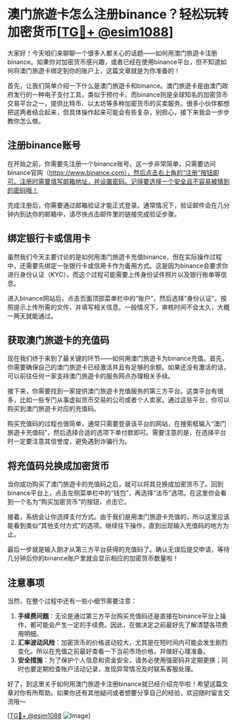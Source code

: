 # 澳门旅遊卡怎么注册binance？轻松玩转加密货币[[TG💪+ @esim1088](https://t.me/s/esim1088)]

大家好！今天咱们来聊聊一个很多人都关心的话题——如何用澳门旅遊卡注册binance。如果你对加密货币感兴趣，或者已经在使用binance平台，但不知道如何将澳门旅遊卡绑定到你的账户上，这篇文章就是为你准备的！

首先，让我们简单介绍一下什么是澳门旅遊卡和binance。澳门旅遊卡是由澳门政府发行的一种电子支付工具，类似于预付卡。而binance则是全球知名的加密货币交易平台之一，提供比特币、以太坊等多种加密货币的买卖服务。很多小伙伴都想把这两者结合起来，但具体操作起来可能会有些复杂，别担心，接下来我会一步步教你怎么做。

## 注册binance账号

在开始之前，你需要先注册一个binance账号。这一步非常简单，只需要访问binance官网（https://www.binance.com），然后点击右上角的“注册”按钮即可。注册时需要填写邮箱地址，并设置密码。记得要选择一个安全且不容易被猜到的密码哦！

完成注册后，你需要通过邮箱验证才能正式登录。通常情况下，验证邮件会在几分钟内到达你的邮箱中，请尽快点击邮件里的链接完成验证步骤。

## 绑定银行卡或信用卡

虽然我们今天主要讨论的是如何用澳门旅遊卡充值binance，但在实际操作过程中，还需要先绑定一张银行卡或信用卡作为备用方式。这是因为binance会要求你进行身份认证（KYC），而这个过程可能需要上传身份证件照片以及银行账单等信息。

进入binance网站后，点击页面顶部菜单栏中的“账户”，然后选择“身份认证”。按照提示上传所需的文件，并填写相关信息。一般情况下，审核时间不会太久，大概一两天就能通过。

## 获取澳门旅遊卡的充值码

现在我们终于来到了最关键的环节——如何用澳门旅遊卡为binance充值。首先，你需要确保自己的澳门旅遊卡已经激活并且有足够的余额。如果还没有激活的话，可以前往任何一家支持澳门旅遊卡的服务网点办理相关手续。

接下来，你需要找到一家提供澳门旅遊卡充值服务的第三方平台。这类平台有很多，比如一些专门从事虚拟货币交易的公司或者个人卖家。通过这些平台，你可以购买到澳门旅遊卡对应的充值码。

购买充值码的过程也很简单，通常只需要登录该平台的网站，在搜索框输入“澳门旅遊卡充值码”，然后选择合适的选项下单付款即可。需要注意的是，在选择平台时一定要注意其信誉度，避免遇到诈骗行为。

## 将充值码兑换成加密货币

当你成功购买了澳门旅遊卡的充值码之后，就可以将其兑换成加密货币了。回到binance平台上，点击左侧菜单栏中的“钱包”，再选择“法币”选项。在这里你会看到一个名为“购买加密货币”的按钮，点击它。

接着，系统会让你选择支付方式。由于我们是用澳门旅遊卡充值的，所以这里应该能看到类似“其他支付方式”的选项。继续往下操作，直到出现输入充值码的地方为止。

最后一步就是输入刚才从第三方平台获得的充值码了。确认无误后提交申请，等待几分钟后你的binance账户里就会显示相应的加密货币数量啦！

## 注意事项

当然，在整个过程中还有一些小细节需要注意：

1. **手续费问题**：无论是通过第三方平台购买充值码还是直接在binance平台上操作，都可能会产生一定的手续费。因此，在做决定之前最好先了解清楚各项费用明细。
2. **汇率波动风险**：加密货币的价格波动较大，尤其是在短时间内可能会发生剧烈变化。所以在充值之前最好查看一下当前市场价格，并做好心理准备。
3. **安全措施**：为了保护个人信息和资金安全，请务必使用强密码并定期更换；同时也要定期检查账户活动记录，发现异常情况及时联系客服处理。

好了，到这里关于如何用澳门旅遊卡注册binance就已经介绍完毕啦！希望这篇文章对你有所帮助。如果你还有其他疑问或者想要分享自己的经验，欢迎随时留言交流哦～

[[TG💪+ @esim1088](https://t.me/s/esim1088) ![Image](https://i.postimg.cc/4NQfJmqS/Snipaste-2025-05-13-00-14-12.png)]